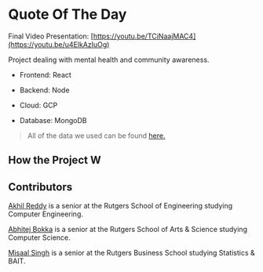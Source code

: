 # Quote Of The Day

Final Video Presentation:
[https://youtu.be/TCiNaajMAC4](https://youtu.be/u4ElkAzIuOg)

Project dealing with mental health and community awareness. 

- Frontend: React

- Backend: Node

- Cloud: GCP

- Database: MongoDB

>All of the data we used can be found [here.](https://github.com/akhilvreddy/Datathon/tree/main/Excel%20%26%20CSV/Original%20CSV%20Files)

## How the Project W


## Contributors 
[Akhil Reddy](https://www.linkedin.com/in/akhilvreddy/) is a senior at the Rutgers School of Engineering studying Computer Engineering. 

[Abhitej Bokka](https://www.linkedin.com/in/abhitej-bokka/) is a senior at the Rutgers School of Arts & Science studying Computer Science.

[Misaal Singh](https://www.linkedin.com/in/misaal-singh-531a1018b/) is a senior at the Rutgers Business School studying Statistics & BAIT.


